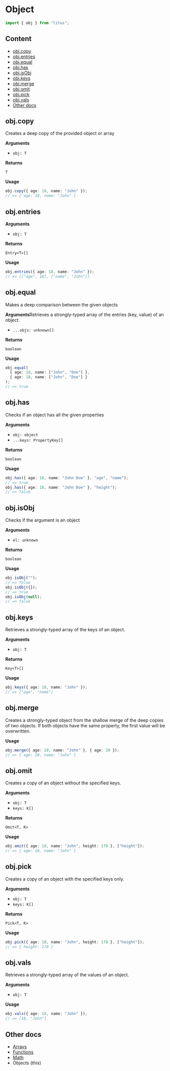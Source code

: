 # Object

```ts
import { obj } from "litus";
```

## Content

- [obj.copy](#objcopy)
- [obj.entries](#objentries)
- [obj.equal](#objequal)
- [obj.has](#objhas)
- [obj.isObj](#objisobj)
- [obj.keys](#objkeys)
- [obj.merge](#objmerge)
- [obj.omit](#objomit)
- [obj.pick](#objpick)
- [obj.vals](#objvals)
- [Other docs](#other-docs)

## obj.copy

Creates a deep copy of the provided object or array

**Arguments**

- `obj: T`

**Returns**

`T`

**Usage**

```ts
obj.copy({ age: 18, name: "John" });
// => { age: 18, name: "John" }
```

## obj.entries

**Arguments**

- `obj: T`

**Returns**

`Entry<T>[]`

**Usage**

```ts
obj.entries({ age: 18, name: "John" });
// => [["age", 18], ["name", "John"]]
```

## obj.equal

Makes a deep comparison between the given objects

**Arguments**Retrieves a strongly-typed array of the entries (key, value) of an object.

- `...objs: unknown[]`

**Returns**

`boolean`

**Usage**

```ts
obj.equal(
  { age: 18, name: ["John", "Doe"] },
  { age: 18, name: ["John", "Doe"] }
);
// => true
```

## obj.has

Checks if an object has all the given properties

**Arguments**

- `obj: object`
- `...keys: PropertyKey[]`

**Returns**

`boolean`

**Usage**

```ts
obj.has({ age: 18, name: "John Doe" }, "age", "name");
// => true
obj.has({ age: 18, name: "John Doe" }, "height");
// => false
```

## obj.isObj

Checks if the argument is an object

**Arguments**

- `el: unknown`

**Returns**

`boolean`

**Usage**

```ts
obj.isObj("");
// => false
obj.isObj({});
// => true
obj.isObj(null);
// => false
```

## obj.keys

Retrieves a strongly-typed array of the keys of an object.

**Arguments**

- `obj: T`

**Returns**

`Key<T>[]`

**Usage**

```ts
obj.keys({ age: 18, name: "John" });
// => ["age", "name"]
```

## obj.merge

Creates a strongly-typed object from the shallow merge of the deep copies of
two objects.
If both objects have the same property, the first value will be overwritten.

**Usage**

```ts
obj.merge({ age: 18, name: "John" }, { age: 20 });
// => { age: 20, name: "John" }
```

## obj.omit

Creates a copy of an object without the specified keys.

**Arguments**

- `obj: T`
- `keys: K[]`

**Returns**

`Omit<T, K>`

**Usage**

```ts
obj.omit({ age: 18, name: "John", height: 170 }, ["height"]);
// => { age: 18, name: "John" }
```

## obj.pick

Creates a copy of an object with the specified keys only.

**Arguments**

- `obj: T`
- `keys: K[]`

**Returns**

`Pick<T, K>`

**Usage**

```ts
obj.pick({ age: 18, name: "John", height: 170 }, ["height"]);
// => { height: 170 }
```

## obj.vals

Retrieves a strongly-typed array of the values of an object.

**Arguments**

- `obj: T`

**Usage**

```ts
obj.vals({ age: 18, name: "John" });
// => [18, "John"]
```

## Other docs

- [Arrays](https://github.com/estidlore/litus/blob/main/docs/Array.md)
- [Functions](https://github.com/estidlore/litus/blob/main/docs/Function.md)
- [Math](https://github.com/estidlore/litus/blob/main/docs/Math.md)
- Objects (this)
